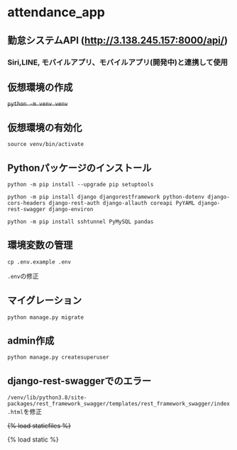 # attendance_app
## 勤怠システムAPI (http://3.138.245.157:8000/api/)

### Siri,LINE, モバイルアプリ、モバイルアプリ(開発中)と連携して使用

## 仮想環境の作成
~~`python -m venv venv`~~

## 仮想環境の有効化
`source venv/bin/activate`

## Pythonパッケージのインストール
`python -m pip install --upgrade pip setuptools`

`python -m pip install django djangorestframework python-dotenv django-cors-headers django-rest-auth django-allauth coreapi PyYAML django-rest-swagger django-environ`

`python -m pip install sshtunnel PyMySQL pandas`

## 環境変数の管理
`cp .env.example .env`

`.env`の修正 

## マイグレーション
`python manage.py migrate`

## admin作成
`python manage.py createsuperuser`

## django-rest-swaggerでのエラー
`/venv/lib/python3.8/site-packages/rest_framework_swagger/templates/rest_framework_swagger/index.html`を修正

~~{% load staticfiles %}~~

{% load static %}
